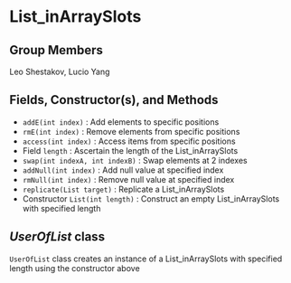 # List_inArraySlots
## Group Members
Leo Shestakov, Lucio Yang
## Fields, Constructor(s), and Methods
- `addE(int index)` : Add elements to specific positions
- `rmE(int index)` : Remove elements from specific positions
- `access(int index)` : Access items from specific positions
- Field `length` : Ascertain the length of the List_inArraySlots
- `swap(int indexA, int indexB)` : Swap elements at 2 indexes
- `addNull(int index)` : Add null value at specified index
- `rmNull(int index)` : Remove null value at specified index
- `replicate(List target)` : Replicate a List_inArraySlots
- Constructor `List(int length)` : Construct an empty List_inArraySlots with specified length
## *UserOfList* class
`UserOfList` class creates an instance of a List_inArraySlots with specified length using the constructor above
